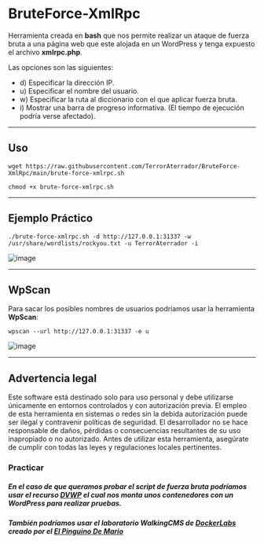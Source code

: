 # BruteForce-XmlRpc
Herramienta creada en **bash** que nos permite realizar un ataque de fuerza bruta a una página web que este alojada en un WordPress y tenga expuesto el archivo **xmlrpc.php**.<br>

Las opciones son las siguientes:

- d) Especificar la dirección IP.
- u) Especificar el nombre del usuario.
- w) Especificar la ruta al diccionario con el que aplicar fuerza bruta.
- i) Mostrar una barra de progreso informativa. (El tiempo de ejecución podría verse afectado).

---

## Uso

```shell
wget https://raw.githubusercontent.com/TerrorAterrador/BruteForce-XmlRpc/main/brute-force-xmlrpc.sh
```

```shell
chmod +x brute-force-xmlrpc.sh
```

---

## Ejemplo Práctico

```shell
./brute-force-xmlrpc.sh -d http://127.0.0.1:31337 -w /usr/share/wordlists/rockyou.txt -u TerrorAterrador -i
```

![image](https://github.com/user-attachments/assets/0a854469-11c9-407a-8fdd-28cb2d7861ed)

---

## WpScan

Para sacar los posibles nombres de usuarios podríamos usar la herramienta **WpScan**:

```shell
wpscan --url http://127.0.0.1:31337 -e u
```

![image](https://github.com/user-attachments/assets/4dec1901-cf21-4b89-a566-4cd2dfba06aa)

---

## Advertencia legal

Este software está destinado solo para uso personal y debe utilizarse únicamente en entornos controlados y con autorización previa. El empleo de esta herramienta en sistemas o redes sin la debida autorización puede ser ilegal y contravenir políticas de seguridad. El desarrollador no se hace responsable de daños, pérdidas o consecuencias resultantes de su uso inapropiado o no autorizado. Antes de utilizar esta herramienta, asegúrate de cumplir con todas las leyes y regulaciones locales pertinentes.

### Practicar

##### En el caso de que queramos probar el script de fuerza bruta podríamos usar el recurso [DVWP](https://github.com/vavkamil/dvwp) el cual nos monta unos contenedores con un WordPress para realizar pruebas.

##### También podríamos usar el laboratorio **WalkingCMS** de [DockerLabs](https://dockerlabs.es) creado por el [El Pinguino De Mario](https://github.com/Maalfer)

